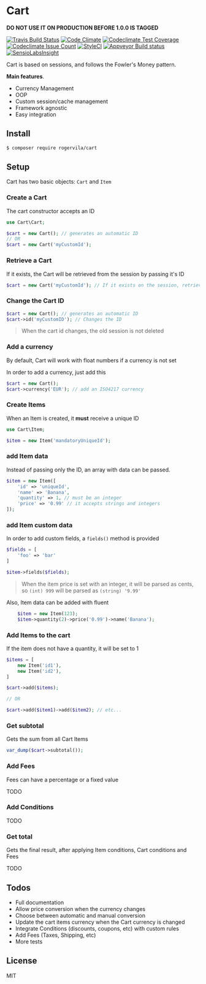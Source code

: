 # Cart

**DO NOT USE IT ON PRODUCTION BEFORE 1.0.0 IS TAGGED**

[![Travis Build Status](https://travis-ci.org/rogervila/cart.svg?branch=master)](https://travis-ci.org/rogervila/cart)
[![Code Climate](https://codeclimate.com/github/rogervila/cart/badges/gpa.svg)](https://codeclimate.com/github/rogervila/cart)
[![Codeclimate Test Coverage](https://codeclimate.com/github/rogervila/cart/badges/coverage.svg)](https://codeclimate.com/github/rogervila/cart/coverage)
[![Codeclimate Issue Count](https://codeclimate.com/github/rogervila/cart/badges/issue_count.svg)](https://codeclimate.com/github/rogervila/cart)
[![StyleCI](https://styleci.io/repos/73286250/shield)](https://styleci.io/repos/73286250)
[![Appveyor Build status](https://ci.appveyor.com/api/projects/status/xs0jrfxt0f1s3y0b/branch/master?svg=true)](https://ci.appveyor.com/project/roger-vila/cart/branch/master)
[![SensioLabsInsight](https://insight.sensiolabs.com/projects/b2bd4592-eaed-4d50-bec5-aac9acded7b4/big.png)](https://insight.sensiolabs.com/projects/b2bd4592-eaed-4d50-bec5-aac9acded7b4)

Cart is based on sessions, and follows the Fowler's Money pattern.

**Main features**.

  - Currency Management
  - OOP
  - Custom session/cache management
  - Framework agnostic
  - Easy integration

## Install

```sh
$ composer require rogervila/cart
```

## Setup

Cart has two basic objects: `Cart` and `Item` 

### Create a Cart

The cart constructor accepts an ID

```php
use Cart\Cart;

$cart = new Cart(); // generates an automatic ID
// OR
$cart = new Cart('myCustomId');
```

### Retrieve a Cart

If it exists, the Cart will be retrieved from the session by passing it's ID

```php
$cart = new Cart('myCustomId'); // If it exists on the session, retrieves it instead of creating a new one
```

### Change the Cart ID
```php
$cart = new Cart(); // generates an automatic ID
$cart->id('myCustomID'); // Changes the ID
```

> When the cart id changes, the old session is not deleted

### Add a currency

By default, Cart will work with float numbers if a currency is not set

In order to add a currency, just add this 

```php
$cart = new Cart();
$cart->currency('EUR'); // add an ISO4217 currency
```

### Create Items

When an Item is created, it **must** receive a unique ID

```php
use Cart\Item;

$item = new Item('mandatoryUniqueId');
```

### add Item data

Instead of passing only the ID, an array with data can be passed.

```php
$item = new Item([
    'id' => 'uniqueId',
    'name' => 'Banana',
    'quantity' => 1, // must be an integer
    'price' => '0.99' // it accepts strings and integers
]);
```

### add Item custom data

In order to add custom fields, a `fields()` method is provided

```php
$fields = [
    'foo' => 'bar'
]

$item->fields($fields);
```

> When the item price is set with an integer, it will be parsed as cents, so `(int) 999` will be parsed as `(string) '9.99'`

Also, Item data can be added with fluent
```php
    $item = new Item(123);
    $item->quantity(2)->price('0.99')->name('Banana');
```

### Add Items to the cart

If the item does not have a quantity, it will be set to 1

```php
$items = [
    new Item('id1'),
    new Item('id2'),
]

$cart->add($items);

// OR

$cart->add($item1)->add($item2); // etc...
```

### Get subtotal

Gets the sum from all Cart Items

```php
var_dump($cart->subtotal());
```


### Add Fees

Fees can have a percentage or a fixed value

TODO

### Add Conditions

TODO

### Get total

Gets the final result, after applying Item conditions, Cart conditions and Fees

TODO

## Todos

 - Full documentation
 - Allow price conversion when the currency changes
 - Choose between automatic and manual conversion
 - Update the cart items currency when the Cart currency is changed
 - Integrate Conditions (discounts, coupons, etc) with custom rules
 - Add Fees (Taxes, Shipping, etc)
 - More tests

## License

MIT
